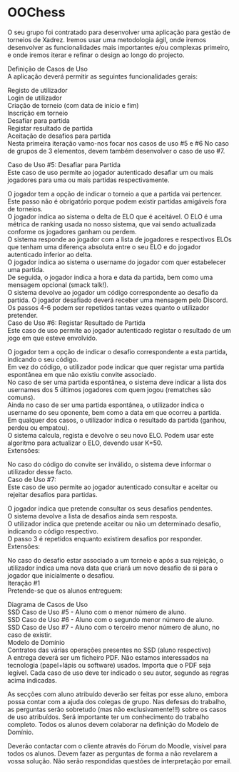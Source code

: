 <h1 class="code-line" data-line-start=0 data-line-end=1 ><a id="OOChess_0"></a>OOChess</h1>
<p class="has-line-data" data-line-start="1" data-line-end="2">O seu grupo foi contratado para desenvolver uma aplicação para gestão de torneios de Xadrez. Iremos usar uma metodologia ágil, onde iremos desenvolver as funcionalidades mais importantes e/ou complexas primeiro, e onde iremos iterar e refinar o design ao longo do projecto.</p>
<p class="has-line-data" data-line-start="3" data-line-end="5">Definição de Casos de Uso<br>
A aplicação deverá permitir as seguintes funcionalidades gerais:</p>
<p class="has-line-data" data-line-start="6" data-line-end="14">Registo de utilizador<br>
Login de utilizador<br>
Criação de torneio (com data de início e fim)<br>
Inscrição em torneio<br>
Desafiar para partida<br>
Registar resultado de partida<br>
Aceitação de desafios para partida<br>
Nesta primeira iteração vamo-nos focar nos casos de uso #5 e #6 No caso de grupos de 3 elementos, devem também desenvolver o caso de uso #7.</p>
<p class="has-line-data" data-line-start="15" data-line-end="17">Caso de Uso #5: Desafiar para Partida<br>
Este caso de uso permite ao jogador autenticado desafiar um ou mais jogadores para uma ou mais partidas respectivamente.</p>
<p class="has-line-data" data-line-start="18" data-line-end="27">O jogador tem a opção de indicar o torneio a que a partida vai pertencer. Este passo não é obrigatório porque podem existir partidas amigáveis fora de torneios.<br>
O jogador indica ao sistema o delta de ELO que é aceitável. O ELO é uma métrica de ranking usada no nosso sistema, que vai sendo actualizada conforme os jogadores ganham ou perdem.<br>
O sistema responde ao jogador com a lista de jogadores e respectivos ELOs que tenham uma diferença absoluta entre o seu ELO e do jogador autenticado inferior ao delta.<br>
O jogador indica ao sistema o username do jogador com quer estabelecer uma partida.<br>
De seguida, o jogador indica a hora e data da partida, bem como uma mensagem opcional (smack talk!).<br>
O sistema devolve ao jogador um código correspondente ao desafio da partida. O jogador desafiado deverá receber uma mensagem pelo Discord.<br>
Os passos 4-6 podem ser repetidos tantas vezes quanto o utilizador pretender.<br>
Caso de Uso #6: Registar Resultado de Partida<br>
Este caso de uso permite ao jogador autenticado registar o resultado de um jogo em que esteve envolvido.</p>
<p class="has-line-data" data-line-start="28" data-line-end="35">O jogador tem a opção de indicar o desafio correspondente a esta partida, indicando o seu código.<br>
Em vez do código, o utilizador pode indicar que quer registar uma partida espontânea em que não existiu convite associado.<br>
No caso de ser uma partida espontânea, o sistema deve indicar a lista dos usernames dos 5 últimos jogadores com quem jogou (rematches são comuns).<br>
Ainda no caso de ser uma partida espontânea, o utilizador indica o username do seu oponente, bem como a data em que ocorreu a partida.<br>
Em qualquer dos casos, o utilizador indica o resultado da partida (ganhou, perdeu ou empatou).<br>
O sistema calcula, regista e devolve o seu novo ELO. Podem usar este algoritmo para actualizar o ELO, devendo usar K=50.<br>
Extensões:</p>
<p class="has-line-data" data-line-start="36" data-line-end="39">No caso do código do convite ser inválido, o sistema deve informar o utilizador desse facto.<br>
Caso de Uso #7:<br>
Este caso de uso permite ao jogador autenticado consultar e aceitar ou rejeitar desafios para partidas.</p>
<p class="has-line-data" data-line-start="40" data-line-end="45">O jogador indica que pretende consultar os seus desafios pendentes.<br>
O sistema devolve a lista de desafios ainda sem resposta.<br>
O utilizador indica que pretende aceitar ou não um determinado desafio, indicando o código respectivo.<br>
O passo 3 é repetidos enquanto existirem desafios por responder.<br>
Extensões:</p>
<p class="has-line-data" data-line-start="46" data-line-end="49">No caso do desafio estar associado a um torneio e após a sua rejeição, o utilizador indica uma nova data que criará um novo desafio de si para o jogador que inicialmente o desafiou.<br>
Iteração #1<br>
Pretende-se que os alunos entreguem:</p>
<p class="has-line-data" data-line-start="50" data-line-end="57">Diagrama de Casos de Uso<br>
SSD Caso de Uso #5 - Aluno com o menor número de aluno.<br>
SSD Caso de Uso #6 - Aluno com o segundo menor número de aluno.<br>
SSD Caso de Uso #7 - Aluno com o terceiro menor número de aluno, no caso de existir.<br>
Modelo de Domínio<br>
Contratos das várias operações presentes no SSD (aluno respectivo)<br>
A entrega deverá ser um ficheiro PDF. Não estamos interessados na tecnologia (papel+lápis ou software) usados. Importa que o PDF seja legível. Cada caso de uso deve ter indicado o seu autor, segundo as regras acima indicadas.</p>
<p class="has-line-data" data-line-start="58" data-line-end="59">As secções com aluno atribuído deverão ser feitas por esse aluno, embora possa contar com a ajuda dos colegas de grupo. Nas defesas do trabalho, as perguntas serão sobretudo (mas não exclusivamente!!!) sobre os casos de uso atribuídos. Será importante ter um conhecimento do trabalho completo. Todos os alunos devem colaborar na definição do Modelo de Domínio.</p>
<p class="has-line-data" data-line-start="60" data-line-end="61">Deverão contactar com o cliente através do Fórum do Moodle, visível para todos os alunos. Devem fazer as perguntas de forma a não revelarem a vossa solução. Não serão respondidas questões de interpretação por email.</p>
